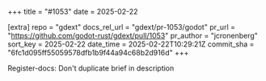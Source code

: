 +++
title = "#1053"
date = 2025-02-22

[extra]
repo = "gdext"
docs_rel_url = "gdext/pr-1053/godot"
pr_url = "https://github.com/godot-rust/gdext/pull/1053"
pr_author = "jcronenberg"
sort_key = 2025-02-22
date_time = 2025-02-22T10:29:21Z
commit_sha = "6fc1d095ff55059578dfb1b9f44a94c68b2d916d"
+++

Register-docs: Don't duplicate brief in description
